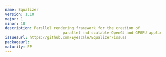 ```yaml
---
name: Equalizer
version: 1.10
major: 1
minor: 10
description: Parallel rendering framework for the creation of
                          parallel and scalable OpenGL and GPGPU applications.
issuesurl: https://github.com/Eyescale/Equalizer/issues
packageurl: 
maturity: EP
---
```

